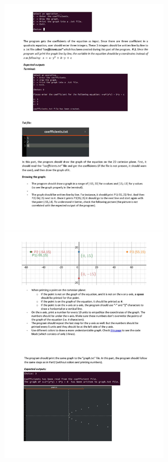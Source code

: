 <p align = "center">
    <img src="https://github.com/meteahmetyakar/exercises/blob/main/studies/4.graph%20maker/images/image1.jpg" /> 
    <img src="https://github.com/meteahmetyakar/exercises/blob/main/studies/4.graph%20maker/images/image2.jpg" /> 
</p>
